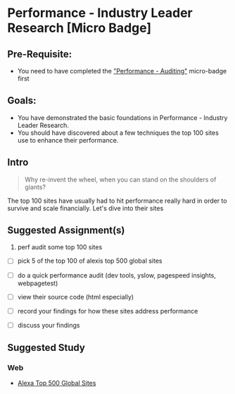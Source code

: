 Performance - Industry Leader Research [Micro Badge]
===================================================


Pre-Requisite:
--------------
- You need to have completed the ["Performance - Auditing"](_micro_auditing.md) micro-badge first


Goals:
------

- You have demonstrated the basic foundations in Performance - Industry Leader Research.
- You should have discovered about a few techniques the top 100 sites use to enhance their performance.


Intro
-----

> Why re-invent the wheel, when you can stand on the shoulders of giants?

The top 100 sites have usually had to hit performance really hard in order to survive and scale financially. Let's dive into their sites


Suggested Assignment(s)
---------------------
1) perf audit some top 100 sites
  - [ ] pick 5 of the top 100 of alexis top 500 global sites
  - [ ] do a quick performance audit (dev tools, yslow, pagespeed insights, webpagetest)
  - [ ] view their source code (html especially)
  - [ ] record your findings for how these sites address performance
  - [ ] discuss your findings


Suggested Study
---------------

### Web
- [Alexa Top 500 Global Sites](http://www.alexa.com/topsites)
